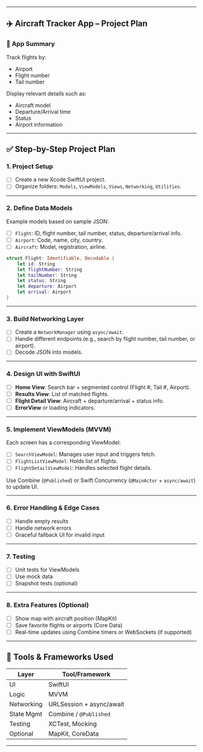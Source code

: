 
---

## ✈️ Aircraft Tracker App – Project Plan

### 📱 **App Summary**

Track flights by:

* Airport
* Flight number
* Tail number

Display relevant details such as:

* Aircraft model
* Departure/Arrival time
* Status
* Airport information

---

## ✅ Step-by-Step Project Plan

### 1. **Project Setup**

* [ ] Create a new Xcode SwiftUI project.
* [ ] Organize folders: `Models`, `ViewModels`, `Views`, `Networking`, `Utilities`.

---

### 2. **Define Data Models**

Example models based on sample JSON:

* [ ] `Flight`: ID, flight number, tail number, status, departure/arrival info.
* [ ] `Airport`: Code, name, city, country.
* [ ] `Aircraft`: Model, registration, airline.

```swift
struct Flight: Identifiable, Decodable {
    let id: String
    let flightNumber: String
    let tailNumber: String
    let status: String
    let departure: Airport
    let arrival: Airport
}
```

---

### 3. **Build Networking Layer**

* [ ] Create a `NetworkManager` using `async/await`.
* [ ] Handle different endpoints (e.g., search by flight number, tail number, or airport).
* [ ] Decode JSON into models.

---

### 4. **Design UI with SwiftUI**

* [ ] **Home View**: Search bar + segmented control (Flight #, Tail #, Airport).
* [ ] **Results View**: List of matched flights.
* [ ] **Flight Detail View**: Aircraft + departure/arrival + status info.
* [ ] **ErrorView** or loading indicators.

---

### 5. **Implement ViewModels (MVVM)**

Each screen has a corresponding ViewModel:

* [ ] `SearchViewModel`: Manages user input and triggers fetch.
* [ ] `FlightListViewModel`: Holds list of flights.
* [ ] `FlightDetailViewModel`: Handles selected flight details.

Use Combine (`@Published`) or Swift Concurrency (`@MainActor` + `async/await`) to update UI.

---

### 6. **Error Handling & Edge Cases**

* [ ] Handle empty results
* [ ] Handle network errors
* [ ] Graceful fallback UI for invalid input

---

### 7. **Testing**

* [ ] Unit tests for ViewModels
* [ ] Use mock data
* [ ] Snapshot tests (optional)

---

### 8. **Extra Features (Optional)**

* [ ] Show map with aircraft position (MapKit)
* [ ] Save favorite flights or airports (Core Data)
* [ ] Real-time updates using Combine timers or WebSockets (if supported)

---

## 🔧 Tools & Frameworks Used

| Layer      | Tool/Framework           |
| ---------- | ------------------------ |
| UI         | SwiftUI                  |
| Logic      | MVVM                     |
| Networking | URLSession + async/await |
| State Mgmt | Combine / `@Published`   |
| Testing    | XCTest, Mocking          |
| Optional   | MapKit, CoreData         |

---


